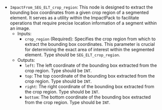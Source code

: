 - `ImpactFrom_SEG_ELT_crop_region`: This node is designed to extract the bounding box coordinates from a given crop region of a segmented element. It serves as a utility within the ImpactPack to facilitate operations that require precise location information of a segment within an image.
    - Inputs:
        - `crop_region` (Required): Specifies the crop region from which to extract the bounding box coordinates. This parameter is crucial for determining the exact area of interest within the segmented element. Type should be `SEG_ELT_crop_region`.
    - Outputs:
        - `left`: The left coordinate of the bounding box extracted from the crop region. Type should be `INT`.
        - `top`: The top coordinate of the bounding box extracted from the crop region. Type should be `INT`.
        - `right`: The right coordinate of the bounding box extracted from the crop region. Type should be `INT`.
        - `bottom`: The bottom coordinate of the bounding box extracted from the crop region. Type should be `INT`.
